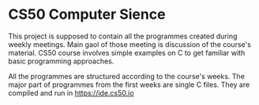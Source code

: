 # CS50 Computer Sience
This project is supposed to contain all the programmes created during weekly meetings. Main 
gaol of those meeting is discussion of the course's material. CS50 course involves simple 
examples on C to get familiar with basic programming approaches.

All the programmes are structured according to the course's weeks.
The major part of programmes from the first weeks are single C files. They are compiled and 
run in https://ide.cs50.io
